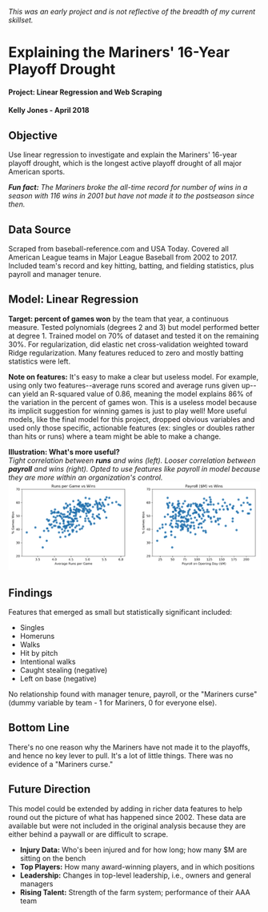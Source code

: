 *This was an early project and is not reflective of the breadth of my current skillset.*

# Explaining the Mariners' 16-Year Playoff Drought

#### Project: Linear Regression and Web Scraping

#### Kelly Jones - April 2018

## Objective

Use linear regression to investigate and explain the Mariners' 16-year playoff drought, which is the longest active playoff drought of all major American sports. 

***Fun fact:** The Mariners broke the all-time record for number of wins in a season with 116 wins in 2001 but have not made it to the postseason since then.*

## Data Source

Scraped from baseball-reference.com and USA Today. Covered all American League teams in Major League Baseball from 2002 to 2017. Included team's record and key hitting, batting, and fielding statistics, plus payroll and manager tenure.

## Model: Linear Regression

**Target: percent of games won** by the team that year, a continuous measure. Tested polynomials (degrees 2 and 3) but model performed better at degree 1. Trained model on 70% of dataset and tested it on the remaining 30%. For regularization, did elastic net cross-validation weighted toward Ridge regularization. Many features reduced to zero and mostly batting statistics were left.

**Note on features:** It's easy to make a clear but useless model. For example, using only two features--average runs scored and average runs given up--can yield an R-squared value of 0.86, meaning the model explains 86% of the variation in the percent of games won. This is a useless model because its implicit suggestion for winning games is just to play well! More useful models, like the final model for this project, dropped obvious variables and used only those specific, actionable features (ex: singles or doubles rather than hits or runs) where a team might be able to make a change.

**Illustration: What's more useful?**  
*Tight correlation between **runs** and wins (left). Looser correlation between **payroll** and wins (right). Opted to use features like payroll in model because they are more within an organization's control.*
![sidebyside](figures/sidebyside.png)

## Findings

Features that emerged as small but statistically significant included:
* Singles 
* Homeruns
* Walks
* Hit by pitch
* Intentional walks
* Caught stealing (negative)
* Left on base (negative)

No relationship found with manager tenure, payroll, or the "Mariners curse" (dummy variable by team - 1 for Mariners, 0 for everyone else).

## Bottom Line

There's no one reason why the Mariners have not made it to the playoffs, and hence no key lever to pull. It's a lot of little things. There was no evidence of a "Mariners curse."

## Future Direction

This model could be extended by adding in richer data features to help round out the picture of what has happened since 2002. These data are available but were not included in the original analysis because they are either behind a paywall or are difficult to scrape.

- **Injury Data:** Who's been injured and for how long; how many $M are sitting on the bench
- **Top Players:** How many award-winning players, and in which positions
- **Leadership:** Changes in top-level leadership, i.e., owners and general managers
- **Rising Talent:** Strength of the farm system; performance of their AAA team
